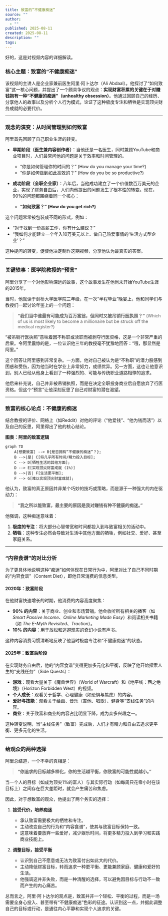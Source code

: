 ```yaml
---
title: 致富的“不健康痴迷”
source: ""
author:
  - ""
published: 2025-08-11
created: 2025-08-11
description: ""
tags:
---
```


好的，这是对视频内容的详细解读。

### 核心主题：致富的“不健康痴迷”

该视频的主讲人是企业家兼前医生阿里·阿卜达尔（Ali Abdaal）。他探讨了“如何致富”这一核心问题，并提出了一个颇具争议的观点：**实现财富积累的关键在于对赚钱抱有一种“不健康的痴迷”（unhealthy obsession）**。他通过回顾自己的经历、分享他人的故事以及分析个人行为模式，论证了这种极度专注和牺牲是实现顶尖财务成就的必要代价。

---

### 观念的演变：从时间管理到如何致富

阿里首先回顾了自己职业生涯的转变。

*   **早期阶段（医生兼内容创作者）**：当他还是一名医生，同时兼顾YouTube和商业项目时，人们最常问他的问题是关于效率和时间管理的。
    *   “你是如何管理你的时间的？” (How do you manage your time?)
    *   “你是如何做到如此高效的？” (How do you be so productive?)

*   **成功阶段（全职企业家）**：八年后，当他成功建立了一个价值数百万美元的企业，实现了财务自由后，人们向他提出的问题发生了根本性的转变。现在，90%的问题都围绕着同一个核心：
    *   **“如何致富？” (How do you get rich?)**

这个问题常常被包装成不同的形式，例如：
*   “对于找到一份高薪工作，你有什么建议？”
*   “我如何才能建立一个年入10万美元以上、做自己热爱事情的‘生活方式型企业’？”

这种提问的转变，促使他决定制作这期视频，分享他认为最真实的答案。

---

### 关键轶事：医学院教授的“预言”

阿里分享了一个对他影响深远的故事，这个故事发生在他尚未开始YouTube生涯的2015年。

当时，他就读于剑桥大学医学院三年级，在一次“半程毕业”晚宴上，他和同学们与教授们一起讨论年鉴上的一个问题：

> **“我们当中谁最有可能成为百万富翁，但同时又被吊销行医执照？”**
> (Which of us is most likely to become a millionaire but be struck off the medical register?)

“被吊销行医执照”意味着因不称职或渎职而被剥夺行医资格，这是一个非常严重的后果。令阿里震惊的是，一位认识他三年的教授毫不犹豫地回答：“哦，那显然是阿里。”

这个回答让阿里感到非常复杂。一方面，他对自己被认为是“不称职”的潜力股感到困惑和受伤，因为他当时在学业上非常努力，成绩优异。另一方面，这也让他意识到，别人已经从他身上看到了一种强烈的、可能与传统职业道路相悖的追求。

他后来补充说，自己并非被吊销执照，而是在决定全职投身商业后自愿放弃了行医资格。但这个“预言”让他深刻反思了自己对财富的潜在渴望。

---

### 致富的核心论点：不健康的痴迷

结合教授的评价、网络上（如Reddit）对他的评论（“他爱钱”、“他为钱而活”）以及自己的反思，阿里得出了他的核心结论。

**图表：阿里的致富逻辑**

```mermaid
graph TD
    A[想要致富] --> B{是否拥有“不健康的痴迷”？};
    B -->|是| C[将几乎所有时间/精力投入目标];
    C --> D[牺牲生活的其他方面];
    D --> E[实现顶尖财富成就 (1%)]
    B -->|否| F[生活更平衡];
    F --> G[难以实现顶尖财富成就];

```

他认为，致富的真正原因并非某个巧妙的技巧或策略，而是源于一种强大的内在驱动力：

> **“我之所以能致富，最主要的原因是我对赚钱有种不健康的痴迷。”**

他强调，这种痴迷意味着：
1.  **极度的专注**：将大部分心智带宽和时间都投入到与致富相关的活动中。
2.  **牺牲**：这种专注必然会导致对生活中其他方面的牺牲，例如社交、爱好、甚至家庭关系。

---

### “内容食谱”的对比分析

为了更具体地说明这种“痴迷”如何体现在日常行为中，阿里对比了自己不同时期的“内容食谱”（Content Diet），即他日常消费的信息类型。

#### **2020年：致富阶段**

在他财富快速增长的时期，他消费的内容高度聚焦：
*   **90% 的内容**：关于商业、创业和市场营销。他会收听所有相关的播客（如 *Smart Passive Income*、*Online Marketing Made Easy*）和阅读相关书籍（如 *The E-Myth Revisited*、*Traction*）。
*   **10% 的内容**：用于放松和逃避现实的奇幻小说有声书。

这种内容消费习惯清晰地反映了他当时极度专注和“不健康痴迷”的状态。

#### **2025年：致富后阶段**

在实现财务自由后，他的“内容食谱”变得更加多元化和平衡，反映了他开始探索人生的“支线任务”（Side Quests）：
*   **游戏**：观看大量关于《魔兽世界》（World of Warcraft）和《地平线：西之绝境》（Horizon Forbidden West）的视频。
*   **个人成长**：观看关于哲学、心理健康（如恐惧与焦虑）的内容。
*   **爱好与技能**：观看关于绘画、音乐（吉他、唱歌）、健身等“支线任务”的内容。
*   **商业**：关于致富和商业的内容占比明显下降，成为众多兴趣之一。

这种转变说明，当“主线任务”（致富）完成后，人们才有精力和自由去追求更平衡、更多元化的生活。

---

### 给观众的两种选择

阿里总结道，一个不幸的真相是：

> **“你追求的目标越多样化，你的生活越平衡，你致富的可能性就越小。”**

当一个人的目标（如成为顶尖1%的富人）与其实际行动（如每周只花零小时在该目标上）之间存在巨大差距时，就会产生痛苦和焦虑。

因此，对于想致富的观众，他提出了两个务实的选择：

1.  **接受代价，培养痴迷**
    *   承认致富需要极大的牺牲和专注。
    *   主动改变自己的行为和“内容食谱”，使其与致富目标保持一致。
    *   这意味着要放弃一些爱好，减少娱乐时间，将更多精力投入到学习和实践商业技能上。

2.  **调整目标，接受平衡**
    *   认识到自己不愿意或无法为致富付出如此大的代价。
    *   主动降低财富目标，转而追求一种更平衡、更能兼顾家庭、健康和爱好的生活。
    *   他强调这并非失败，而是一种清醒的选择，可以避免因目标与行动不一致而产生的内心痛苦。

总而言之，阿里·阿卜达尔的观点是，致富并非一个轻松、平衡的过程，而是一场需要全身心投入、甚至带有“不健康痴迷”色彩的征途。认识到这一点，并据此调整自己的目标或行动，是通往内心平静和实现个人追求的关键。